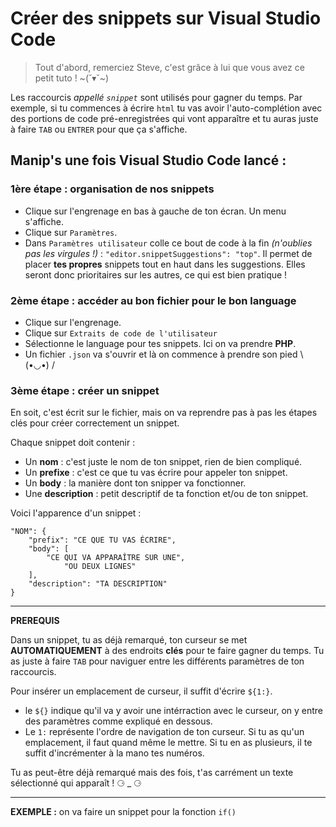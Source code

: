 # Créer des snippets sur Visual Studio Code

> Tout d'abord, remerciez Steve, c'est grâce à lui que vous avez ce petit tuto ! ~(˘▾˘~)

Les raccourcis *appellé `snippet`* sont utilisés pour gagner du temps. Par exemple, si tu commences à écrire `html` tu vas avoir l'auto-complétion avec des portions de code pré-enregistrées qui vont apparaître et tu auras juste à faire `TAB` ou `ENTRER` pour que ça s'affiche.

## Manip's une fois Visual Studio Code lancé :

### 1ère étape : **organisation de nos snippets**

- Clique sur l'engrenage en bas à gauche de ton écran. Un menu s'affiche. 
- Clique sur `Paramètres`.
- Dans `Paramètres utilisateur` colle ce bout de code à la fin *(n'oublies pas les virgules !)* : `"editor.snippetSuggestions": "top"`. Il permet de placer **tes propres** snippets tout en haut dans les suggestions. Elles seront donc prioritaires sur les autres, ce qui est bien pratique !

### 2ème étape : **accéder au bon fichier pour le bon language**

- Clique sur l'engrenage. 
- Clique sur `Extraits de code de l'utilisateur`
- Sélectionne le language pour tes snippets. Ici on va prendre **PHP**.
- Un fichier `.json` va s'ouvrir et là on commence à prendre son pied \ (•◡•) /

### 3ème étape : **créer un snippet**

En soit, c'est écrit sur le fichier, mais on va reprendre pas à pas les étapes clés pour créer correctement un snippet. 

Chaque snippet doit contenir :

- Un **nom** : c'est juste le nom de ton snippet, rien de bien compliqué.
- Un **prefixe** : c'est ce que tu vas écrire pour appeler ton snippet. 
- Un **body** : la manière dont ton snipper va fonctionner.
- Une **description** : petit descriptif de ta fonction et/ou de ton snippet.

Voici l'apparence d'un snippet :

```
"NOM": {
	"prefix": "CE QUE TU VAS ÉCRIRE",
	"body": [
		"CE QUI VA APPARAÎTRE SUR UNE",
            "OU DEUX LIGNES"
	],
	"description": "TA DESCRIPTION"
}
```
---

**PREREQUIS**

Dans un snippet, tu as déjà remarqué, ton curseur se met **AUTOMATIQUEMENT** à des endroits **clés** pour te faire gagner du temps. Tu as juste à faire `TAB` pour naviguer entre les différents paramètres de ton raccourcis. 

Pour insérer un emplacement de curseur, il suffit d'écrire `${1:}`. 
- le `${}` indique qu'il va y avoir une intérraction avec le curseur, on y entre des paramètres comme expliqué en dessous.
- Le `1:` représente l'ordre de navigation de ton curseur. Si tu as qu'un emplacement, il faut quand même le mettre. Si tu en as plusieurs, il te suffit d'incrémenter à la mano tes numéros.

Tu as peut-être déjà remarqué mais des fois, t'as carrément un texte sélectionné qui apparaît ! ⚆ _ ⚆ 

---

**EXEMPLE :** on va faire un snippet pour la fonction `if()`
